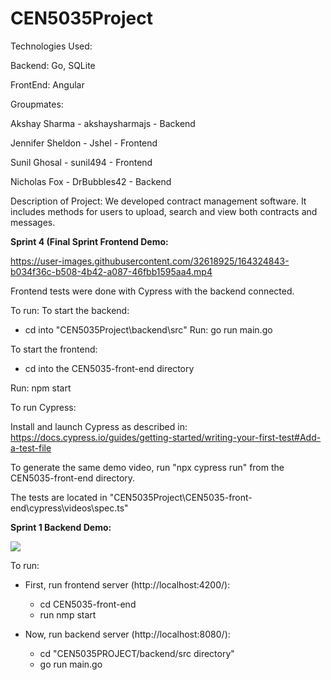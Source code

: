 # CEN5035Project

Technologies Used:

Backend: Go, SQLite

FrontEnd: Angular

Groupmates:

Akshay Sharma - akshaysharmajs - Backend

Jennifer Sheldon - Jshel - Frontend

Sunil Ghosal - sunil494 - Frontend

Nicholas Fox - DrBubbles42 - Backend

Description of Project: We developed contract management software. It includes methods for users to upload, search and view both contracts and messages.


**Sprint 4 (Final Sprint Frontend Demo:**


https://user-images.githubusercontent.com/32618925/164324843-b034f36c-b508-4b42-a087-46fbb1595aa4.mp4


Frontend tests were done with Cypress with the backend connected.

To run:
To start the backend:

- cd into "CEN5035Project\backend\src"
Run: go run main.go

To start the frontend:

- cd into the CEN5035-front-end directory

Run: npm start

To run Cypress:

Install and launch Cypress as described in: https://docs.cypress.io/guides/getting-started/writing-your-first-test#Add-a-test-file

To generate the same demo video, run "npx cypress run" from the CEN5035-front-end directory.

The tests are located in "CEN5035Project\CEN5035-front-end\cypress\videos\spec.ts"

**Sprint 1 Backend Demo:**

![](backend_sprint1_demo.gif)

To run:

- First, run frontend server (http://localhost:4200/):
    - cd CEN5035-front-end
    - run nmp start

- Now, run backend server (http://localhost:8080/):

    - cd "CEN5035PROJECT/backend/src directory"
    - go run main.go



